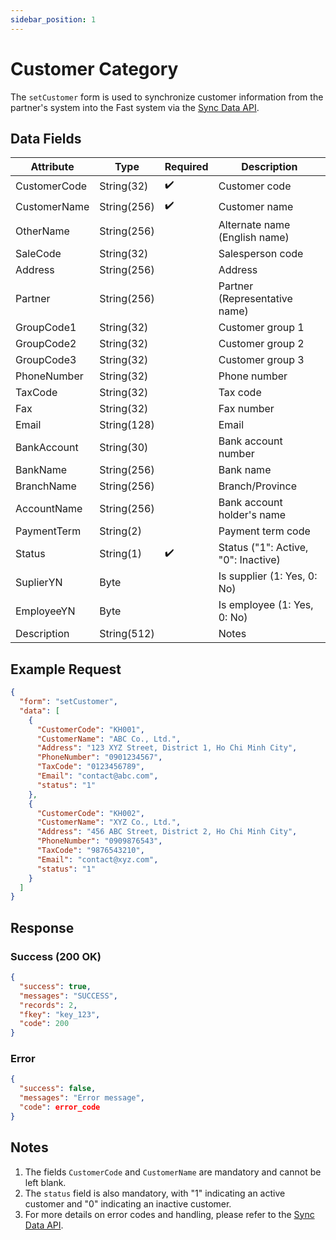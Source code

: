 ```yaml
---
sidebar_position: 1
---
```


# Customer Category

The `setCustomer` form is used to synchronize customer information from the partner's system into the Fast system via the [Sync Data API](../sync-data).

## Data Fields

| Attribute    | Type        | Required | Description          |
|--------------|-------------|----------|----------------------|
| CustomerCode | String(32)  | ✔️       | Customer code        |
| CustomerName | String(256) | ✔️       | Customer name        |
| OtherName    | String(256) |          | Alternate name (English name) |
| SaleCode     | String(32)  |          | Salesperson code     |
| Address      | String(256) |          | Address              |
| Partner      | String(256) |          | Partner (Representative name) |
| GroupCode1   | String(32)  |          | Customer group 1     |
| GroupCode2   | String(32)  |          | Customer group 2     |
| GroupCode3   | String(32)  |          | Customer group 3     |
| PhoneNumber  | String(32)  |          | Phone number         |
| TaxCode      | String(32)  |          | Tax code             |
| Fax          | String(32)  |          | Fax number           |
| Email        | String(128) |          | Email                |
| BankAccount  | String(30)  |          | Bank account number  |
| BankName     | String(256) |          | Bank name            |
| BranchName   | String(256) |          | Branch/Province      |
| AccountName  | String(256) |          | Bank account holder's name |
| PaymentTerm  | String(2)   |          | Payment term code    |
| Status       | String(1)   | ✔️       | Status ("1": Active, "0": Inactive) |
| SuplierYN    | Byte        |          | Is supplier (1: Yes, 0: No) |
| EmployeeYN   | Byte        |          | Is employee (1: Yes, 0: No) |
| Description  | String(512) |          | Notes                |

## Example Request

```json
{
  "form": "setCustomer",
  "data": [
    {
      "CustomerCode": "KH001",
      "CustomerName": "ABC Co., Ltd.",
      "Address": "123 XYZ Street, District 1, Ho Chi Minh City",
      "PhoneNumber": "0901234567",
      "TaxCode": "0123456789",
      "Email": "contact@abc.com",
      "status": "1"
    },
    {
      "CustomerCode": "KH002",
      "CustomerName": "XYZ Co., Ltd.",
      "Address": "456 ABC Street, District 2, Ho Chi Minh City",
      "PhoneNumber": "0909876543",
      "TaxCode": "9876543210",
      "Email": "contact@xyz.com",
      "status": "1"
    }
  ]
}
```

## Response

### Success (200 OK)

```json
{
  "success": true,
  "messages": "SUCCESS",
  "records": 2,
  "fkey": "key_123",
  "code": 200
}
```

### Error

```json
{
  "success": false,
  "messages": "Error message",
  "code": error_code
}
```

## Notes

1. The fields `CustomerCode` and `CustomerName` are mandatory and cannot be left blank.
2. The `status` field is also mandatory, with "1" indicating an active customer and "0" indicating an inactive customer.
3. For more details on error codes and handling, please refer to the [Sync Data API](../sync-data).